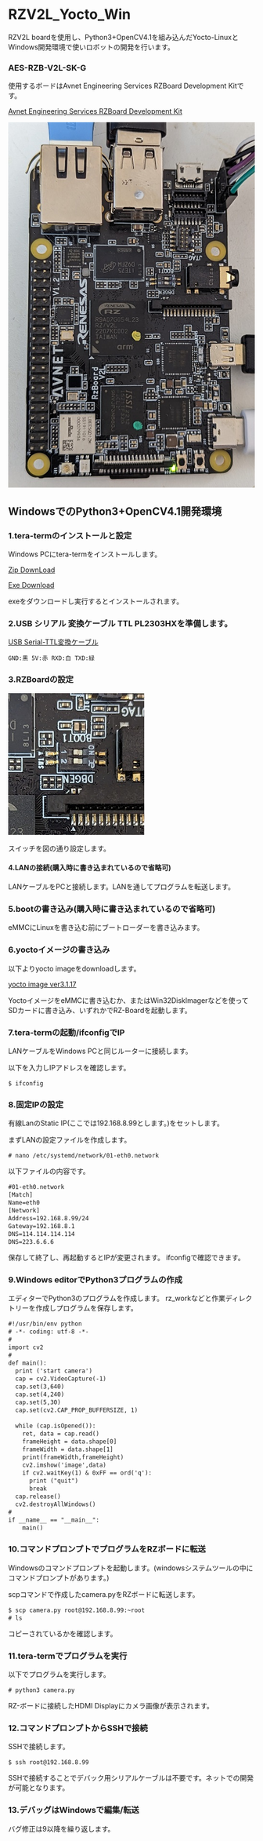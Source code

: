 # RZV2L_Yocto_Win

RZV2L boardを使用し、Python3+OpenCV4.1を組み込んだYocto-LinuxとWindows開発環境で使いロボットの開発を行います。


### AES-RZB-V2L-SK-G

使用するボードはAvnet Engineering Services RZBoard Development Kitです。

[Avnet Engineering Services RZBoard Development Kit](https://www.avnet.com/wps/portal/us/products/avnet-boards/avnet-board-families/rzboard-v2l/)


![RZ-Board](/pics/rzboard.jpg)


## WindowsでのPython3+OpenCV4.1開発環境
### 1.tera-termのインストールと設定

Windows PCにtera-termをインストールします。

[Zip DownLoad](https://osdn.net/projects/ttssh2/downloads/74780/teraterm-4.106.zip/)

[Exe Download](https://osdn.net/projects/ttssh2/downloads/74780/teraterm-4.106.exe/)

exeをダウンロードし実行するとインストールされます。

### 2.USB シリアル 変換ケーブル TTL PL2303HXを準備します。

[USB Serial-TTL変換ケーブル](https://www.amazon.co.jp/waves-USB-%E3%82%B7%E3%83%AA%E3%82%A2%E3%83%AB-%E5%A4%89%E6%8F%9B%E3%82%B1%E3%83%BC%E3%83%96%E3%83%AB-PL2303HX/dp/B0779LL5VB/ref=sr_1_17?crid=143FA8FSAD8GK&keywords=usb+serial+%E5%A4%89%E6%8F%9B&qid=1678927636&sprefix=usb+seria%2Caps%2C194&sr=8-17)
```
GND:黒 5V:赤 RXD:白 TXD:緑
```
### 3.RZBoardの設定

![SW_RZ-Board](/pics/sw_set.jpg)

スイッチを図の通り設定します。

#### 4.LANの接続(購入時に書き込まれているので省略可)

LANケーブルをPCと接続します。LANを通してプログラムを転送します。

### 5.bootの書き込み(購入時に書き込まれているので省略可)

eMMCにLinuxを書き込む前にブートローダーを書き込みます。

### 6.yoctoイメージの書き込み

以下よりyocto imageをdownloadします。

[yocto image ver3.1.17](http://www.arrc.jp/auto/avnet-core-image-rzboard-20230509230035.rootfs.wic)

YoctoイメージをeMMCに書き込むか、またはWin32DiskImagerなどを使ってSDカードに書き込み、いずれかでRZ-Boardを起動します。

### 7.tera-termの起動/ifconfigでIP

LANケーブルをWindows PCと同じルーターに接続します。

以下を入力しIPアドレスを確認します。
```
$ ifconfig
```

### 8.固定IPの設定

有線LanのStatic IP(ここでは192.168.8.99とします。)をセットします。

まずLANの設定ファイルを作成します。
```
# nano /etc/systemd/network/01-eth0.network
```
以下ファイルの内容です。
```
#01-eth0.network
[Match]
Name=eth0
[Network]
Address=192.168.8.99/24
Gateway=192.168.8.1
DNS=114.114.114.114
DNS=223.6.6.6
```
保存して終了し、再起動するとIPが変更されます。
ifconfigで確認できます。


### 9.Windows editorでPython3プログラムの作成

エディターでPython3のプログラムを作成します。
rz_workなどと作業ディレクトリーを作成しプログラムを保存します。

```
#!/usr/bin/env python
# -*- coding: utf-8 -*-
#
import cv2
#
def main():
  print ('start camera')
  cap = cv2.VideoCapture(-1)
  cap.set(3,640)
  cap.set(4,240)
  cap.set(5,30)
  cap.set(cv2.CAP_PROP_BUFFERSIZE, 1)
  
  while (cap.isOpened()):
    ret, data = cap.read()
    frameHeight = data.shape[0]
    frameWidth = data.shape[1]
    print(frameWidth,frameHeight)
    cv2.imshow('image',data)
    if cv2.waitKey(1) & 0xFF == ord('q'):
      print ("quit")
      break
  cap.release()
  cv2.destroyAllWindows()
#
if __name__ == "__main__":
    main()
```

### 10.コマンドプロンプトでプログラムをRZボードに転送

Windowsのコマンドプロンプトを起動します。(windowsシステムツールの中にコマンドプロンプトがあります。)

scpコマンドで作成したcamera.pyをRZボードに転送します。

```
$ scp camera.py root@192.168.8.99:~root
# ls
```
コピーされているかを確認します。

### 11.tera-termでプログラムを実行

以下でプログラムを実行します。
```
# python3 camera.py
```
RZ-ボードに接続したHDMI Displayにカメラ画像が表示されます。

### 12.コマンドプロンプトからSSHで接続

SSHで接続します。
```
$ ssh root@192.168.8.99
```
SSHで接続することでデバック用シリアルケーブルは不要です。ネットでの開発が可能となります。

### 13.デバッグはWindowsで編集/転送

バグ修正は9以降を繰り返します。

